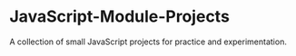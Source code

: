 # JavaScript-Module-Projects
A collection of small JavaScript projects for practice and experimentation.
